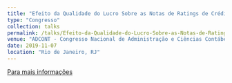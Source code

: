 ```yaml
---
title: "Efeito da Qualidade do Lucro Sobre as Notas de Ratings de Crédito"
type: "Congresso"
collection: talks
permalink: /talks/Efeito-da-Qualidade-do-Lucro-Sobre-as-Notas-de-Ratings-de-Credito
venue: "ADCONT - Congresso Nacional de Administração e Ciências Contábeis / III EMAN Brasil: Environmental and Sustainability Management Accounting Network Brasil / Regional Americas"
date: 2019-11-07
location: "Rio de Janeiro, RJ"
---
```


[Para mais informações](http://adcont.net/index.php/adcont/adcont2019/paper/view/3602/1009)


